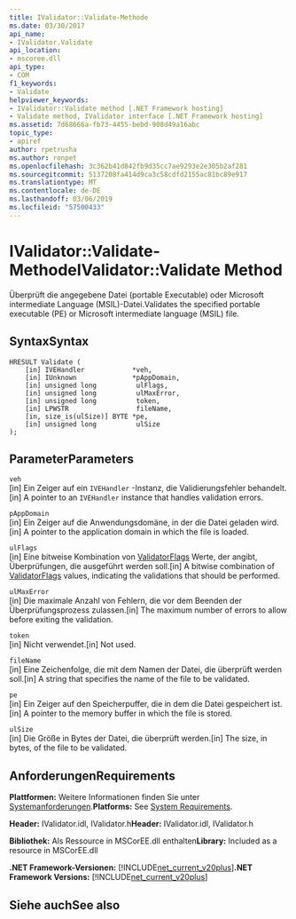 ```yaml
---
title: IValidator::Validate-Methode
ms.date: 03/30/2017
api_name:
- IValidator.Validate
api_location:
- mscoree.dll
api_type:
- COM
f1_keywords:
- Validate
helpviewer_keywords:
- IValidator::Validate method [.NET Framework hosting]
- Validate method, IValidator interface [.NET Framework hosting]
ms.assetid: 7d68666a-fb73-4455-bebd-908d49a16abc
topic_type:
- apiref
author: rpetrusha
ms.author: ronpet
ms.openlocfilehash: 3c362b41d842fb9d35cc7ae9293e2e305b2af281
ms.sourcegitcommit: 5137208fa414d9ca3c58cdfd2155ac81bc89e917
ms.translationtype: MT
ms.contentlocale: de-DE
ms.lasthandoff: 03/06/2019
ms.locfileid: "57500433"
---
```

# <a name="ivalidatorvalidate-method"></a><span data-ttu-id="dcf4e-102">IValidator::Validate-Methode</span><span class="sxs-lookup"><span data-stu-id="dcf4e-102">IValidator::Validate Method</span></span>
<span data-ttu-id="dcf4e-103">Überprüft die angegebene Datei (portable Executable) oder Microsoft intermediate Language (MSIL)-Datei.</span><span class="sxs-lookup"><span data-stu-id="dcf4e-103">Validates the specified portable executable (PE) or Microsoft intermediate language (MSIL) file.</span></span>  
  
## <a name="syntax"></a><span data-ttu-id="dcf4e-104">Syntax</span><span class="sxs-lookup"><span data-stu-id="dcf4e-104">Syntax</span></span>  
  
```  
HRESULT Validate (  
    [in] IVEHandler            *veh,  
    [in] IUnknown              *pAppDomain,  
    [in] unsigned long          ulFlags,  
    [in] unsigned long          ulMaxError,  
    [in] unsigned long          token,  
    [in] LPWSTR                 fileName,  
    [in, size_is(ulSize)] BYTE *pe,  
    [in] unsigned long          ulSize  
);  
```  
  
## <a name="parameters"></a><span data-ttu-id="dcf4e-105">Parameter</span><span class="sxs-lookup"><span data-stu-id="dcf4e-105">Parameters</span></span>  
 `veh`  
 <span data-ttu-id="dcf4e-106">[in] Ein Zeiger auf ein `IVEHandler` -Instanz, die Validierungsfehler behandelt.</span><span class="sxs-lookup"><span data-stu-id="dcf4e-106">[in] A pointer to an `IVEHandler` instance that handles validation errors.</span></span>  
  
 `pAppDomain`  
 <span data-ttu-id="dcf4e-107">[in] Ein Zeiger auf die Anwendungsdomäne, in der die Datei geladen wird.</span><span class="sxs-lookup"><span data-stu-id="dcf4e-107">[in] A pointer to the application domain in which the file is loaded.</span></span>  
  
 `ulFlags`  
 <span data-ttu-id="dcf4e-108">[in] Eine bitweise Kombination von [ValidatorFlags](../../../../docs/framework/unmanaged-api/hosting/validatorflags-enumeration.md) Werte, der angibt, Überprüfungen, die ausgeführt werden soll.</span><span class="sxs-lookup"><span data-stu-id="dcf4e-108">[in] A bitwise combination of [ValidatorFlags](../../../../docs/framework/unmanaged-api/hosting/validatorflags-enumeration.md) values, indicating the validations that should be performed.</span></span>  
  
 `ulMaxError`  
 <span data-ttu-id="dcf4e-109">[in] Die maximale Anzahl von Fehlern, die vor dem Beenden der Überprüfungsprozess zulassen.</span><span class="sxs-lookup"><span data-stu-id="dcf4e-109">[in] The maximum number of errors to allow before exiting the validation.</span></span>  
  
 `token`  
 <span data-ttu-id="dcf4e-110">[in] Nicht verwendet.</span><span class="sxs-lookup"><span data-stu-id="dcf4e-110">[in] Not used.</span></span>  
  
 `fileName`  
 <span data-ttu-id="dcf4e-111">[in] Eine Zeichenfolge, die mit dem Namen der Datei, die überprüft werden soll.</span><span class="sxs-lookup"><span data-stu-id="dcf4e-111">[in] A string that specifies the name of the file to be validated.</span></span>  
  
 `pe`  
 <span data-ttu-id="dcf4e-112">[in] Ein Zeiger auf den Speicherpuffer, die in dem die Datei gespeichert ist.</span><span class="sxs-lookup"><span data-stu-id="dcf4e-112">[in] A pointer to the memory buffer in which the file is stored.</span></span>  
  
 `ulSize`  
 <span data-ttu-id="dcf4e-113">[in] Die Größe in Bytes der Datei, die überprüft werden.</span><span class="sxs-lookup"><span data-stu-id="dcf4e-113">[in] The size, in bytes, of the file to be validated.</span></span>  
  
## <a name="requirements"></a><span data-ttu-id="dcf4e-114">Anforderungen</span><span class="sxs-lookup"><span data-stu-id="dcf4e-114">Requirements</span></span>  
 <span data-ttu-id="dcf4e-115">**Plattformen:** Weitere Informationen finden Sie unter [Systemanforderungen](../../../../docs/framework/get-started/system-requirements.md).</span><span class="sxs-lookup"><span data-stu-id="dcf4e-115">**Platforms:** See [System Requirements](../../../../docs/framework/get-started/system-requirements.md).</span></span>  
  
 <span data-ttu-id="dcf4e-116">**Header:** IValidator.idl, IValidator.h</span><span class="sxs-lookup"><span data-stu-id="dcf4e-116">**Header:** IValidator.idl, IValidator.h</span></span>  
  
 <span data-ttu-id="dcf4e-117">**Bibliothek:** Als Ressource in MSCorEE.dll enthalten</span><span class="sxs-lookup"><span data-stu-id="dcf4e-117">**Library:** Included as a resource in MSCorEE.dll</span></span>  
  
 <span data-ttu-id="dcf4e-118">**.NET Framework-Versionen:** [!INCLUDE[net_current_v20plus](../../../../includes/net-current-v20plus-md.md)]</span><span class="sxs-lookup"><span data-stu-id="dcf4e-118">**.NET Framework Versions:** [!INCLUDE[net_current_v20plus](../../../../includes/net-current-v20plus-md.md)]</span></span>  
  
## <a name="see-also"></a><span data-ttu-id="dcf4e-119">Siehe auch</span><span class="sxs-lookup"><span data-stu-id="dcf4e-119">See also</span></span>

